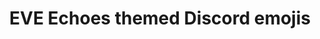 ---
title: EVE Echoes themed Discord emojis
metaDescription: Download a free set of Eve Echoes-themed Discord emojis here!
banner: /images/providence.jpg
bannerHeight: short
posters:
  - poster: /uploads/wallpaper-1.png
  - poster: /uploads/wallpaper-2.png
  - poster: /uploads/wallpaper-3.png
  - poster: /uploads/wallpaper-4.png
  - poster: /uploads/wallpaper-5.png
  - poster: /uploads/wallpaper-6.png
  - poster: /uploads/wallpaper-7.png
  - poster: /uploads/no-talking.png
---